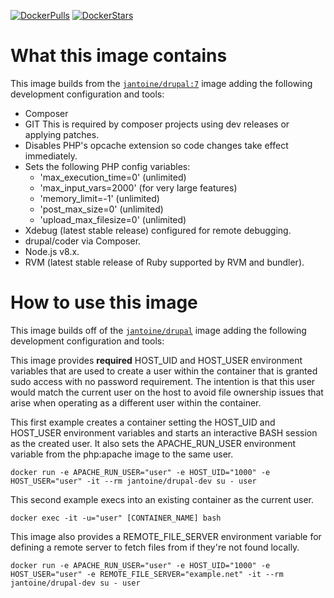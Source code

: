 [![DockerPulls](https://img.shields.io/docker/pulls/jantoine/drupal-dev.svg)](https://registry.hub.docker.com/u/jantoine/drupal-dev/)
[![DockerStars](https://img.shields.io/docker/stars/jantoine/drupal-dev.svg)](https://registry.hub.docker.com/u/jantoine/drupal-dev/)

# What this image contains

This image builds from the [`jantoine/drupal:7`](https://hub.docker.com/r/jantoine/drupal/) image adding the following development configuration and tools:

* Composer
* GIT
  This is required by composer projects using dev releases or applying patches.
* Disables PHP's opcache extension so code changes take effect immediately.
* Sets the following PHP config variables:
  * 'max_execution_time=0' (unlimited)
  * 'max_input_vars=2000' (for very large features)
  * 'memory_limit=-1' (unlimited)
  * 'post_max_size=0' (unlimited)
  * 'upload_max_filesize=0' (unlimited)
* Xdebug (latest stable release) configured for remote debugging.
* drupal/coder via Composer.
* Node.js v8.x.
* RVM (latest stable release of Ruby supported by RVM and bundler).

# How to use this image

This image builds off of the [`jantoine/drupal`](https://hub.docker.com/r/jantoine/drupal/) image adding the following development configuration and tools:

This image provides **required** HOST_UID and HOST_USER environment variables that are used to create a user within the container that is granted sudo access with no password requirement. The intention is that this user would match the current user on the host to avoid file ownership issues that arise when operating as a different user within the container.

This first example creates a container setting the HOST_UID and HOST_USER environment variables and starts an interactive BASH session as the created user. It also sets the APACHE_RUN_USER environment variable from the php:apache image to the same user.

```
docker run -e APACHE_RUN_USER="user" -e HOST_UID="1000" -e HOST_USER="user" -it --rm jantoine/drupal-dev su - user
```

This second example execs into an existing container as the current user.

```
docker exec -it -u="user" [CONTAINER_NAME] bash
```

This image also provides a REMOTE_FILE_SERVER environment variable for defining a remote server to fetch files from if they're not found locally.

```
docker run -e APACHE_RUN_USER="user" -e HOST_UID="1000" -e HOST_USER="user" -e REMOTE_FILE_SERVER="example.net" -it --rm jantoine/drupal-dev su - user
```
